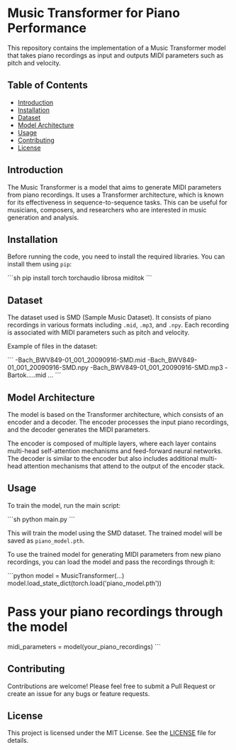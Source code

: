 # Music Transformer for Piano Performance

This repository contains the implementation of a Music Transformer model that takes piano recordings as input and outputs MIDI parameters such as pitch and velocity.

## Table of Contents

- [Introduction](#introduction)
- [Installation](#installation)
- [Dataset](#dataset)
- [Model Architecture](#model-architecture)
- [Usage](#usage)
- [Contributing](#contributing)
- [License](#license)

## Introduction

The Music Transformer is a model that aims to generate MIDI parameters from piano recordings. It uses a Transformer architecture, which is known for its effectiveness in sequence-to-sequence tasks. This can be useful for musicians, composers, and researchers who are interested in music generation and analysis.

## Installation

Before running the code, you need to install the required libraries. You can install them using `pip`:

\```sh
pip install torch torchaudio librosa miditok
\```

## Dataset

The dataset used is SMD (Sample Music Dataset). It consists of piano recordings in various formats including `.mid`, `.mp3`, and `.npy`. Each recording is associated with MIDI parameters such as pitch and velocity.

Example of files in the dataset:

\```
-Bach_BWV849-01_001_20090916-SMD.mid
-Bach_BWV849-01_001_20090916-SMD.npy
-Bach_BWV849-01_001_20090916-SMD.mp3
-Bartok.....mid
...
\```

## Model Architecture

The model is based on the Transformer architecture, which consists of an encoder and a decoder. The encoder processes the input piano recordings, and the decoder generates the MIDI parameters.

The encoder is composed of multiple layers, where each layer contains multi-head self-attention mechanisms and feed-forward neural networks. The decoder is similar to the encoder but also includes additional multi-head attention mechanisms that attend to the output of the encoder stack.

## Usage

To train the model, run the main script:

\```sh
python main.py
\```

This will train the model using the SMD dataset. The trained model will be saved as `piano_model.pth`.

To use the trained model for generating MIDI parameters from new piano recordings, you can load the model and pass the recordings through it:

\```python
model = MusicTransformer(...)
model.load_state_dict(torch.load('piano_model.pth'))

# Pass your piano recordings through the model

midi_parameters = model(your_piano_recordings)
\```

## Contributing

Contributions are welcome! Please feel free to submit a Pull Request or create an issue for any bugs or feature requests.

## License

This project is licensed under the MIT License. See the [LICENSE](LICENSE) file for details.
